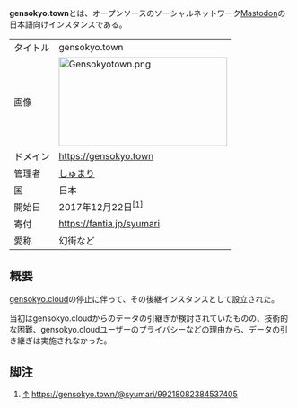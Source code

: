 <div>

**gensokyo.town**とは、オープンソースのソーシャルネットワーク[Mastodon](/Mastodon "Mastodon")の日本語向けインスタンスである。

|          |                                                                                                                                                                                                                                                                                                                            |
|----------|----------------------------------------------------------------------------------------------------------------------------------------------------------------------------------------------------------------------------------------------------------------------------------------------------------------------------|
| タイトル | gensokyo.town                                                                                                                                                                                                                                                                                                              |
| 画像     | [<img src="/images/thumb/c/c8/Gensokyotown.png/300px-Gensokyotown.png" srcset="/images/thumb/c/c8/Gensokyotown.png/450px-Gensokyotown.png 1.5x, /images/thumb/c/c8/Gensokyotown.png/600px-Gensokyotown.png 2x" width="300" height="158" alt="Gensokyotown.png" />](/%E3%83%95%E3%82%A1%E3%82%A4%E3%83%AB:Gensokyotown.png) |
| ドメイン | <a href="https://gensokyo.town" rel="nofollow">https://gensokyo.town</a>                                                                                                                                                                                                                                                   |
| 管理者   | <a href="https://gensokyo.town/@syumari/" rel="nofollow">しゅまり</a>                                                                                                                                                                                                                                                      |
| 国       | 日本                                                                                                                                                                                                                                                                                                                       |
| 開始日   | 2017年12月22日<sup>[\[1\]](#cite_note-1)</sup>                                                                                                                                                                                                                                                                             |
| 寄付     | <a href="https://fantia.jp/syumari" rel="nofollow">https://fantia.jp/syumari</a>                                                                                                                                                                                                                                           |
| 愛称     | 幻街など                                                                                                                                                                                                                                                                                                                   |

## 概要

[gensokyo.cloud](/Gensokyo.cloud "Gensokyo.cloud")の停止に伴って、その後継インスタンスとして設立された。

当初はgensokyo.cloudからのデータの引継ぎが検討されていたものの、技術的な困難、gensokyo.cloudユーザーのプライバシーなどの理由から、データの引き継ぎは実施されなかった。

## 脚注

<div>

1.  [↑](#cite_ref-1) <a href="https://gensokyo.town/@syumari/99218082384537405" rel="nofollow">https://gensokyo.town/@syumari/99218082384537405</a>

</div>

</div>
